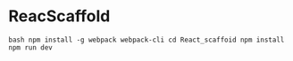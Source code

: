 # ReacScaffold
`` bash
npm install -g webpack webpack-cli
cd React_scaffoid
npm install
npm run dev
``
